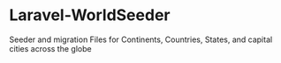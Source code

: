 # Laravel-WorldSeeder
Seeder and migration Files for Continents, Countries, States, and capital cities across the globe
